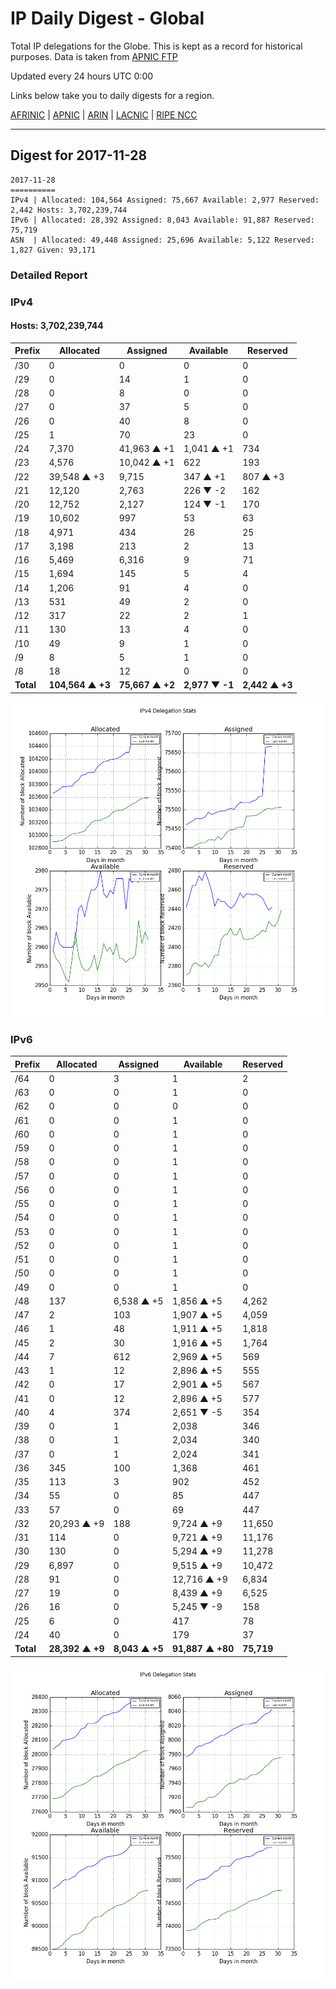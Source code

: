 # IP Daily Digest - Global

Total IP delegations for the Globe. This is kept as a record for historical purposes. Data is taken from [APNIC FTP](https://ftp.apnic.net/)

Updated every 24 hours UTC 0:00

Links below take you to daily digests for a region.

[AFRINIC](./archives/AFRINIC/) | [APNIC](./archives/APNIC/) | [ARIN](./archives/ARIN/) | [LACNIC](./archives/LACNIC/) | [RIPE NCC](./archives/RIPE_NCC/)

---

## Digest for 2017-11-28
```
2017-11-28
==========
IPv4 | Allocated: 104,564 Assigned: 75,667 Available: 2,977 Reserved: 2,442 Hosts: 3,702,239,744
IPv6 | Allocated: 28,392 Assigned: 8,043 Available: 91,887 Reserved: 75,719
ASN  | Allocated: 49,448 Assigned: 25,696 Available: 5,122 Reserved: 1,827 Given: 93,171
```

### Detailed Report

### IPv4

#### Hosts: **3,702,239,744**

| Prefix | Allocated | Assigned | Available | Reserved |
| ----- | ----- | ----- | ----- | ----- |
| /30 | 0 | 0 | 0 | 0 |
| /29 | 0 | 14 | 1 | 0 |
| /28 | 0 | 8 | 0 | 0 |
| /27 | 0 | 37 | 5 | 0 |
| /26 | 0 | 40 | 8 | 0 |
| /25 | 1 | 70 | 23 | 0 |
| /24 | 7,370 | 41,963 ▲ +1 | 1,041 ▲ +1 | 734 |
| /23 | 4,576 | 10,042 ▲ +1 | 622 | 193 |
| /22 | 39,548 ▲ +3 | 9,715 | 347 ▲ +1 | 807 ▲ +3 |
| /21 | 12,120 | 2,763 | 226 ▼ -2 | 162 |
| /20 | 12,752 | 2,127 | 124 ▼ -1 | 170 |
| /19 | 10,602 | 997 | 53 | 63 |
| /18 | 4,971 | 434 | 26 | 25 |
| /17 | 3,198 | 213 | 2 | 13 |
| /16 | 5,469 | 6,316 | 9 | 71 |
| /15 | 1,694 | 145 | 5 | 4 |
| /14 | 1,206 | 91 | 4 | 0 |
| /13 | 531 | 49 | 2 | 0 |
| /12 | 317 | 22 | 2 | 1 |
| /11 | 130 | 13 | 4 | 0 |
| /10 | 49 | 9 | 1 | 0 |
| /9 | 8 | 5 | 1 | 0 |
| /8 | 18 | 12 | 0 | 0 |
| **Total** | **104,564 ▲ +3** | **75,667 ▲ +2** | **2,977 ▼ -1** | **2,442 ▲ +3** |

![ipv4-stats](ipv4-figure.png)

### IPv6

| Prefix | Allocated | Assigned | Available | Reserved |
| ----- | ----- | ----- | ----- | ----- |
| /64 | 0 | 3 | 1 | 2 |
| /63 | 0 | 0 | 1 | 0 |
| /62 | 0 | 0 | 0 | 0 |
| /61 | 0 | 0 | 1 | 0 |
| /60 | 0 | 0 | 1 | 0 |
| /59 | 0 | 0 | 1 | 0 |
| /58 | 0 | 0 | 1 | 0 |
| /57 | 0 | 0 | 1 | 0 |
| /56 | 0 | 0 | 1 | 0 |
| /55 | 0 | 0 | 1 | 0 |
| /54 | 0 | 0 | 1 | 0 |
| /53 | 0 | 0 | 1 | 0 |
| /52 | 0 | 0 | 1 | 0 |
| /51 | 0 | 0 | 1 | 0 |
| /50 | 0 | 0 | 1 | 0 |
| /49 | 0 | 0 | 1 | 0 |
| /48 | 137 | 6,538 ▲ +5 | 1,856 ▲ +5 | 4,262 |
| /47 | 2 | 103 | 1,907 ▲ +5 | 4,059 |
| /46 | 1 | 48 | 1,911 ▲ +5 | 1,818 |
| /45 | 2 | 30 | 1,916 ▲ +5 | 1,764 |
| /44 | 7 | 612 | 2,969 ▲ +5 | 569 |
| /43 | 1 | 12 | 2,896 ▲ +5 | 555 |
| /42 | 0 | 17 | 2,901 ▲ +5 | 567 |
| /41 | 0 | 12 | 2,896 ▲ +5 | 577 |
| /40 | 4 | 374 | 2,651 ▼ -5 | 354 |
| /39 | 0 | 1 | 2,038 | 346 |
| /38 | 0 | 1 | 2,034 | 340 |
| /37 | 0 | 1 | 2,024 | 341 |
| /36 | 345 | 100 | 1,368 | 461 |
| /35 | 113 | 3 | 902 | 452 |
| /34 | 55 | 0 | 85 | 447 |
| /33 | 57 | 0 | 69 | 447 |
| /32 | 20,293 ▲ +9 | 188 | 9,724 ▲ +9 | 11,650 |
| /31 | 114 | 0 | 9,721 ▲ +9 | 11,176 |
| /30 | 130 | 0 | 5,294 ▲ +9 | 11,278 |
| /29 | 6,897 | 0 | 9,515 ▲ +9 | 10,472 |
| /28 | 91 | 0 | 12,716 ▲ +9 | 6,834 |
| /27 | 19 | 0 | 8,439 ▲ +9 | 6,525 |
| /26 | 16 | 0 | 5,245 ▼ -9 | 158 |
| /25 | 6 | 0 | 417 | 78 |
| /24 | 40 | 0 | 179 | 37 |
| **Total** | **28,392 ▲ +9** | **8,043 ▲ +5** | **91,887 ▲ +80** | **75,719** |

![ipv6-stats](ipv6-figure.png)
